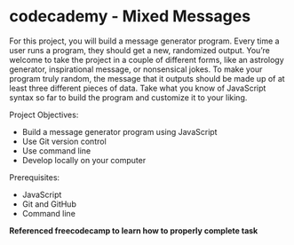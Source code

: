 # codecademy - Mixed Messages

For this project, you will build a message generator program. Every time a user runs a program, they should get a new, randomized output. You’re welcome to take the project in a couple of different forms, like an astrology generator, inspirational message, or nonsensical jokes. To make your program truly random, the message that it outputs should be made up of at least three different pieces of data. Take what you know of JavaScript syntax so far to build the program and customize it to your liking.

Project Objectives:
* Build a message generator program using JavaScript
* Use Git version control
* Use command line
* Develop locally on your computer

Prerequisites:
* JavaScript
* Git and GitHub
* Command line

**Referenced freecodecamp to learn how to properly complete task**
